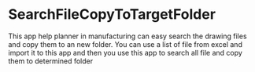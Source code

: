 # SearchFileCopyToTargetFolder
This app help planner in manufacturing can easy search the drawing files and copy them to an new folder.
You can use a list of file from excel and import it to this app and then you use this app to search all file and copy them to determined folder

